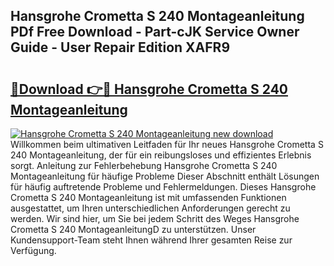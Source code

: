 ## Hansgrohe Crometta S 240 Montageanleitung PDf Free Download - Part-cJK Service Owner Guide - User Repair Edition XAFR9

# <h2><a href="http://df70g6.blite.top/?on=Hansgrohe+Crometta+S+240+Montageanleitung">🔗Download 👉🔴 Hansgrohe Crometta S 240 Montageanleitung</a></h2>

[![Hansgrohe Crometta S 240 Montageanleitung new download](https://i.imgur.com/lujVjoI.png)](http://df70g6.blite.top/?on=Hansgrohe+Crometta+S+240+Montageanleitung)
Willkommen beim ultimativen Leitfaden für Ihr neues Hansgrohe Crometta S 240 Montageanleitung, der für ein reibungsloses und effizientes Erlebnis sorgt. Anleitung zur Fehlerbehebung Hansgrohe Crometta S 240 Montageanleitung für häufige Probleme Dieser Abschnitt enthält Lösungen für häufig auftretende Probleme und Fehlermeldungen. Dieses Hansgrohe Crometta S 240 Montageanleitung ist mit umfassenden Funktionen ausgestattet, um Ihren unterschiedlichen Anforderungen gerecht zu werden. Wir sind hier, um Sie bei jedem Schritt des Weges Hansgrohe Crometta S 240 MontageanleitungD zu unterstützen. Unser Kundensupport-Team steht Ihnen während Ihrer gesamten Reise zur Verfügung.

